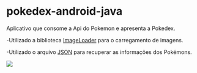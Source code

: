 # pokedex-android-java
 Aplicativo que consome a Api do Pokemon e apresenta a Pokedex.
 
 -Utilizado a biblioteca  [ImageLoader](https://github.com/nostra13/Android-Universal-Image-Loader) para o carregamento de imagens.
 
 -Utilizado o arquivo [JSON](https://raw.githubusercontent.com/Biuni/PokemonGO-Pokedex/master/pokedex.json) para recuperar as informações dos Pokémons.
 
 ![](https://github.com/davif10/Imagens/blob/main/Pokedex/Pokedex.gif)
